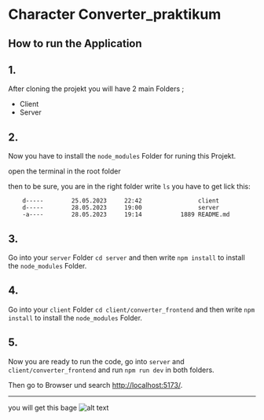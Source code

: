 # Character Converter_praktikum

## How to run the Application

## 1.
After cloning the projekt you will have 2 main Folders ;


- Client
- Server

## 2.

Now you have to install the `node_modules` Folder for runing this Projekt.

open the terminal in the root folder

then to be sure, you are in the right folder write `ls` you have to get lick this:
```
    d-----        25.05.2023     22:42                client
    d-----        28.05.2023     19:00                server
    -a----        28.05.2023     19:14           1889 README.md

```

## 3.

Go into your `server` Folder `cd server` and then write `npm install` to install the `node_modules` Folder.

## 4. 

Go into your `client` Folder `cd client/converter_frontend` and then write `npm install` to install the `node_modules` Folder.

## 5.

Now you are ready to run the code, go into `server` and `client/converter_frontend` and run `npm run dev` in both folders.

Then go to Browser und search [http://localhost:5173/](http://localhost:5173/).

---

you will get this bage ![alt text](../Converter_praktikum/client/converter_frontend/src/Screenshot%202023-05-28%20192650.png)

